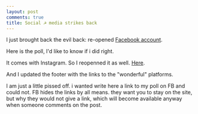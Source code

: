 ```yaml
---
layout: post
comments: true
title: Social ☭ media strikes back
---
```


I just brought back the evil back: re-opened [Facebook account](https://www.facebook.com/ru.sergeev).

Here is the poll, I'd like to know if i did right.

It comes with Instagram. So I reopenned it as well. [Here](https://www.instagram.com/ru.sergeev/).

And I updated the footer with the links to the "wonderful" platforms.

I am just a little pissed off. i wanted write here a link to my poll on FB and could not. FB hides the links by all means. they want you to stay on the site, but why they would not give a link, which will become available anyway when someone comments on the post.
